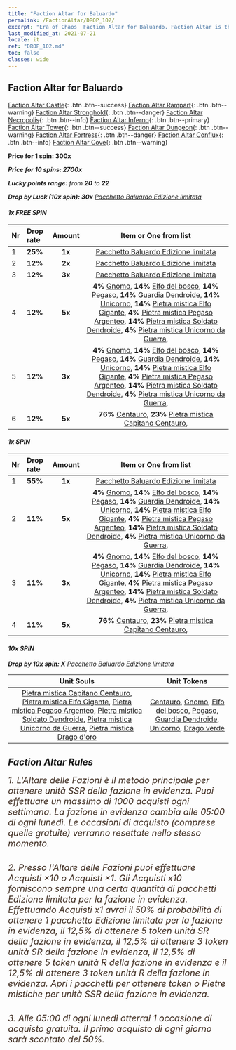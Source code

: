 ```yaml
---
title: "Faction Altar for Baluardo"
permalink: /FactionAltar/DROP_102/
excerpt: "Era of Chaos  Faction Altar for Baluardo. Faction Altar is the primary method for obtaining SSR units from the popular faction. Limited to 1,000 purchases each week. The popular faction changes at 05:00 every Monday. Purchase attempts and free purchase attempts will also reset then."
last_modified_at: 2021-07-21
locale: it
ref: "DROP_102.md"
toc: false
classes: wide
---
```


##  Faction Altar for **Baluardo**

  [Faction Altar Castle](/it/FactionAltar/DROP_101/){: .btn .btn--success} [Faction Altar Rampart](/it/FactionAltar/DROP_102/){: .btn .btn--warning} [Faction Altar Stronghold](/it/FactionAltar/DROP_103/){: .btn .btn--danger} [Faction Altar Necropolis](/it/FactionAltar/DROP_104/){: .btn .btn--info} [Faction Altar Inferno](/it/FactionAltar/DROP_105/){: .btn .btn--primary} [Faction Altar Tower](/it/FactionAltar/DROP_106/){: .btn .btn--success} [Faction Altar Dungeon](/it/FactionAltar/DROP_107/){: .btn .btn--warning} [Faction Altar Fortress](/it/FactionAltar/DROP_108/){: .btn .btn--danger} [Faction Altar Conflux](/it/FactionAltar/DROP_109/){: .btn .btn--info} [Faction Altar Cove](/it/FactionAltar/DROP_112/){: .btn .btn--warning} 

  **Price for 1 spin: 300x** <i class="fas fa-gem"/>

  **Price for 10 spins: 2700x** <i class="fas fa-gem"/>

  **Lucky points range:** from **20** to **22**

  **Drop by Luck (10x spin): 30x** [Pacchetto Baluardo Edizione limitata](/ItemsIT/con_2101/)

####  1x FREE SPIN 

  |    Nr    |  Drop rate  |  Amount   |   Item or One from list  |
  |:---------|:------------|:---------:|:------------------------:|
  | 1 | **25%** | **1x** | [Pacchetto Baluardo Edizione limitata](/ItemsIT/con_2101/) |
  | 2 | **12%** | **2x** | [Pacchetto Baluardo Edizione limitata](/ItemsIT/con_2101/) |
  | 3 | **12%** | **3x** | [Pacchetto Baluardo Edizione limitata](/ItemsIT/con_2101/) |
  | 4 | **12%** | **5x** |  **4%** [Gnomo](/ItemsIT/unt_200/),  **14%** [Elfo del bosco](/ItemsIT/unt_201/),  **14%** [Pegaso](/ItemsIT/unt_202/),  **14%** [Guardia Dendroide](/ItemsIT/unt_203/),  **14%** [Unicorno](/ItemsIT/unt_204/),  **14%** [Pietra mistica Elfo Gigante](/ItemsIT/unt_291/),  **4%** [Pietra mistica Pegaso Argenteo](/ItemsIT/unt_292/),  **14%** [Pietra mistica Soldato Dendroide](/ItemsIT/unt_293/),  **4%** [Pietra mistica Unicorno da Guerra](/ItemsIT/unt_294/),  |
  | 5 | **12%** | **3x** |  **4%** [Gnomo](/ItemsIT/unt_200/),  **14%** [Elfo del bosco](/ItemsIT/unt_201/),  **14%** [Pegaso](/ItemsIT/unt_202/),  **14%** [Guardia Dendroide](/ItemsIT/unt_203/),  **14%** [Unicorno](/ItemsIT/unt_204/),  **14%** [Pietra mistica Elfo Gigante](/ItemsIT/unt_291/),  **4%** [Pietra mistica Pegaso Argenteo](/ItemsIT/unt_292/),  **14%** [Pietra mistica Soldato Dendroide](/ItemsIT/unt_293/),  **4%** [Pietra mistica Unicorno da Guerra](/ItemsIT/unt_294/),  |
  | 6 | **12%** | **5x** |  **76%** [Centauro](/ItemsIT/unt_199/),  **23%** [Pietra mistica Capitano Centauro](/ItemsIT/unt_290/),  |


####  1x SPIN 

  |    Nr    |  Drop rate  |  Amount   |   Item or One from list  |
  |:---------|:------------|:---------:|:------------------------:|
  | 1 | **55%** | **1x** | [Pacchetto Baluardo Edizione limitata](/ItemsIT/con_2101/) |
  | 2 | **11%** | **5x** |  **4%** [Gnomo](/ItemsIT/unt_200/),  **14%** [Elfo del bosco](/ItemsIT/unt_201/),  **14%** [Pegaso](/ItemsIT/unt_202/),  **14%** [Guardia Dendroide](/ItemsIT/unt_203/),  **14%** [Unicorno](/ItemsIT/unt_204/),  **14%** [Pietra mistica Elfo Gigante](/ItemsIT/unt_291/),  **4%** [Pietra mistica Pegaso Argenteo](/ItemsIT/unt_292/),  **14%** [Pietra mistica Soldato Dendroide](/ItemsIT/unt_293/),  **4%** [Pietra mistica Unicorno da Guerra](/ItemsIT/unt_294/),  |
  | 3 | **11%** | **3x** |  **4%** [Gnomo](/ItemsIT/unt_200/),  **14%** [Elfo del bosco](/ItemsIT/unt_201/),  **14%** [Pegaso](/ItemsIT/unt_202/),  **14%** [Guardia Dendroide](/ItemsIT/unt_203/),  **14%** [Unicorno](/ItemsIT/unt_204/),  **14%** [Pietra mistica Elfo Gigante](/ItemsIT/unt_291/),  **4%** [Pietra mistica Pegaso Argenteo](/ItemsIT/unt_292/),  **14%** [Pietra mistica Soldato Dendroide](/ItemsIT/unt_293/),  **4%** [Pietra mistica Unicorno da Guerra](/ItemsIT/unt_294/),  |
  | 4 | **11%** | **5x** |  **76%** [Centauro](/ItemsIT/unt_199/),  **23%** [Pietra mistica Capitano Centauro](/ItemsIT/unt_290/),  |


####  10x SPIN 

  **Drop by 10x spin: X** [Pacchetto Baluardo Edizione limitata](/ItemsIT/con_2101/)

  |    Unit Souls    |  Unit Tokens  |
  |:----------------:|:-------------:|
  | [Pietra mistica Capitano Centauro](/ItemsIT/unt_290/), [Pietra mistica Elfo Gigante](/ItemsIT/unt_291/), [Pietra mistica Pegaso Argenteo](/ItemsIT/unt_292/), [Pietra mistica Soldato Dendroide](/ItemsIT/unt_293/), [Pietra mistica Unicorno da Guerra](/ItemsIT/unt_294/), [Pietra mistica Drago d'oro](/ItemsIT/unt_295/) | [Centauro](/ItemsIT/unt_199/), [Gnomo](/ItemsIT/unt_200/), [Elfo del bosco](/ItemsIT/unt_201/), [Pegaso](/ItemsIT/unt_202/), [Guardia Dendroide](/ItemsIT/unt_203/), [Unicorno](/ItemsIT/unt_204/), [Drago verde](/ItemsIT/unt_205/) |



## Faction Altar Rules

  <span style="color: #3c2a1e;font-size:20px">1. L'Altare delle Fazioni è il metodo principale per ottenere unità SSR della fazione in evidenza. Puoi effettuare un massimo di 1000 acquisti ogni settimana. La fazione in evidenza cambia alle 05:00 di ogni lunedì. Le occasioni di acquisto (comprese quelle gratuite) verranno resettate nello stesso momento.</span><br/>

<br/>  <span style="color: #3c2a1e;font-size:20px">2. Presso l'Altare delle Fazioni puoi effettuare Acquisti ×10 o Acquisti ×1. Gli Acquisti x10 forniscono sempre una certa quantità di pacchetti Edizione limitata per la fazione in evidenza. Effettuando Acquisti x1 avrai il 50% di probabilità di ottenere 1 pacchetto Edizione limitata per la fazione in evidenza, il 12,5% di ottenere 5 token unità SR della fazione in evidenza, il 12,5% di ottenere 3 token unità SR della fazione in evidenza, il 12,5% di ottenere 5 token unità R della fazione in evidenza e il 12,5% di ottenere 3 token unità R della fazione in evidenza. Apri i pacchetti per ottenere token o Pietre mistiche per unità SSR della fazione in evidenza.</span>

<br/>  <span style="color: #3c2a1e;font-size:20px">3. Alle 05:00 di ogni lunedì otterrai 1 occasione di acquisto gratuita. Il primo acquisto di ogni giorno sarà scontato del 50%.</span><br/>

<br/>